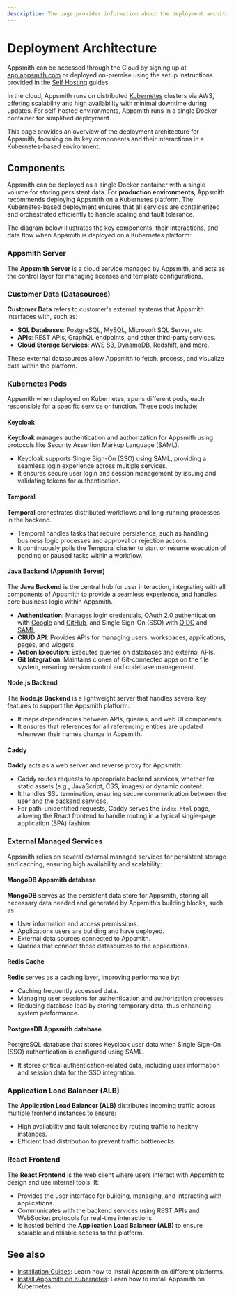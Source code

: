 ```yaml
---
description: The page provides information about the deployment architecture of Appsmith.
---
```


# Deployment Architecture

Appsmith can be accessed through the Cloud by signing up at [app.appsmith.com](https://app.appsmith.com/user/sign-up) or deployed on-premise using the setup instructions provided in the [Self Hosting](/getting-started/setup/installation-guides) guides.

In the cloud, Appsmith runs on distributed [Kubernetes](https://kubernetes.io/docs/concepts/overview/) clusters via AWS, offering scalability and high availability with minimal downtime during updates. For self-hosted environments, Appsmith runs in a single Docker container for simplified deployment.

This page provides an overview of the deployment architecture for Appsmith, focusing on its key components and their interactions in a Kubernetes-based environment.

## Components

Appsmith can be deployed as a single Docker container with a single volume for storing persistent data. For **production environments**, Appsmith recommends deploying Appsmith on a Kubernetes platform. The Kubernetes-based deployment ensures that all services are containerized and orchestrated efficiently to handle scaling and fault tolerance. 

The diagram below illustrates the key components, their interactions, and data flow when Appsmith is deployed on a Kubernetes platform:

<ZoomImage src="/img/Appsmith_Deployment_Architecture.png" alt="Appsmith Deployment Architecture" caption="Appsmith Deployment Architecture" />

### Appsmith Server 
The **Appsmith Server** is a cloud service managed by Appsmith, and acts as the control layer for managing licenses and template configurations.

### Customer Data (Datasources)
**Customer Data** refers to customer's external systems that Appsmith interfaces with, such as:
- **SQL Databases**: PostgreSQL, MySQL, Microsoft SQL Server, etc.
- **APIs**: REST APIs, GraphQL endpoints, and other third-party services.
- **Cloud Storage Services**: AWS S3, DynamoDB, Redshift, and more.

These external datasources allow Appsmith to fetch, process, and visualize data within the platform.

### Kubernetes Pods

Appsmith when deployed on Kubernetes, spuns different pods, each responsible for a specific service or function. These pods include:

#### Keycloak

**Keycloak** manages authentication and authorization for Appsmith using protocols like Security Assertion Markup Language (SAML).
  - Keycloak supports Single Sign-On (SSO) using SAML, providing a seamless login experience across multiple services.
  - It ensures secure user login and session management by issuing and validating tokens for authentication.

#### Temporal

**Temporal** orchestrates distributed workflows and long-running processes in the backend.
  - Temporal handles tasks that require persistence, such as handling business logic processes and approval or rejection actions.
  - It continuously polls the Temporal cluster to start or resume execution of pending or paused tasks within a workflow.

#### Java Backend (Appsmith Server)

The **Java Backend** is the central hub for user interaction, integrating with all components of Appsmith to provide a seamless experience, and handles core business logic within Appsmith.
  - **Authentication**: Manages login credentials, OAuth 2.0 authentication with [Google](/getting-started/setup/instance-configuration/authentication/google-login) and [GitHub](/getting-started/setup/instance-configuration/authentication/github-login), and Single Sign-On (SSO) with [OIDC](/getting-started/setup/instance-configuration/authentication/openid-connect-oidc) and [SAML](/getting-started/setup/instance-configuration/authentication/security-assertion-markup-language-saml).
- **CRUD API**: Provides APIs for managing users, workspaces, applications, pages, and widgets.
- **Action Execution**: Executes queries on databases and external APIs.
- **Git Integration**: Maintains clones of Git-connected apps on the file system, ensuring version control and codebase management.

#### Node.js Backend

The **Node.js Backend** is a lightweight server that handles several key features to support the Appsmith platform:
  - It maps dependencies between APIs, queries, and web UI components.
  - It ensures that references for all referencing entities are updated whenever their names change in Appsmith.

#### Caddy

**Caddy** acts as a web server and reverse proxy for Appsmith:
  - Caddy routes requests to appropriate backend services, whether for static assets (e.g., JavaScript, CSS, images) or dynamic content.
  - It handles SSL termination, ensuring secure communication between the user and the backend services.
  - For path-unidentified requests, Caddy serves the `index.html` page, allowing the React frontend to handle routing in a typical single-page application (SPA) fashion.

### External Managed Services

Appsmith relies on several external managed services for persistent storage and caching, ensuring high availability and scalability:

#### MongoDB Appsmith database

 **MongoDB** serves as the persistent data store for Appsmith, storing all necessary data needed and generated by Appsmith’s building blocks, such as:
  - User information and access permissions.
  - Applications users are building and have deployed.
  - External data sources connected to Appsmith.
  - Queries that connect those datasources to the applications.

#### Redis Cache

**Redis** serves as a caching layer, improving performance by:
  - Caching frequently accessed data.
  - Managing user sessions for authentication and authorization processes.
  - Reducing database load by storing temporary data, thus enhancing system performance.

#### PostgresDB Appsmith database

PostgreSQL database that stores Keycloak user data when Single Sign-On (SSO) authentication is configured using SAML.
  - It stores critical authentication-related data, including user information and session data for the SSO integration.

### Application Load Balancer (ALB)

The **Application Load Balancer (ALB)** distributes incoming traffic across multiple frontend instances to ensure:
- High availability and fault tolerance by routing traffic to healthy instances.
- Efficient load distribution to prevent traffic bottlenecks.

### React Frontend

The **React Frontend** is the web client where users interact with Appsmith to design and use internal tools. It:
- Provides the user interface for building, managing, and interacting with applications.
- Communicates with the backend services using REST APIs and WebSocket protocols for real-time interactions.
- Is hosted behind the **Application Load Balancer (ALB)** to ensure scalable and reliable access to the platform.

## See also

* [Installation Guides](/getting-started/setup/installation-guides): Learn how to install Appsmith on different platforms.
* [Install Appsmith on Kubernetes](/getting-started/setup/installation-guides/kubernetes): Learn how to install Appsmith on Kubernetes.